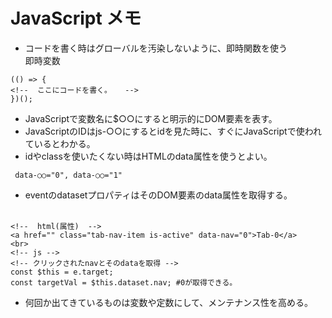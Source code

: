 # JavaScript メモ

* コードを書く時はグローバルを汚染しないように、即時関数を使う  
 即時変数  
 ```
 (() => {
<!--  ここにコードを書く。   -->
 })();
 ```
* JavaScriptで変数名に$○○にすると明示的にDOM要素を表す。
* JavaScriptのIDはjs-○○にするとidを見た時に、すぐにJavaScriptで使われているとわかる。
* idやclassを使いたくない時はHTMLのdata属性を使うとよい。
```
 data-○○="0", data-○○="1"
```
* eventのdatasetプロパティはそのDOM要素のdata属性を取得する。<br><br>
```
<!--  html(属性)  -->
<a href="" class="tab-nav-item is-active" data-nav="0">Tab-0</a>
<br>
<!-- js -->
<!-- クリックされたnavとそのdataを取得 -->
const $this = e.target;
const targetVal = $this.dataset.nav; #0が取得できる。
```
* 何回か出てきているものは変数や定数にして、メンテナンス性を高める。  

